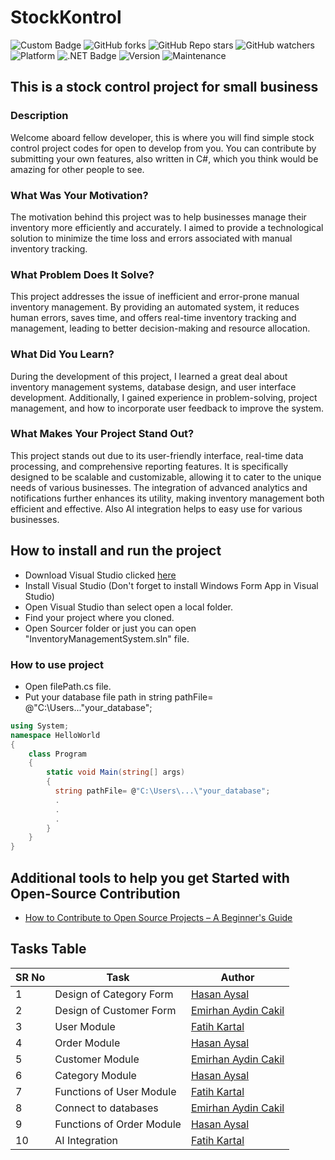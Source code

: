 # StockKontrol
![Custom Badge](https://img.shields.io/badge/Firat-University-red.svg)
![GitHub forks](https://img.shields.io/github/forks/emircakil/StockKontrol)
![GitHub Repo stars](https://img.shields.io/github/stars/emircakil/StockKontrol)
![GitHub watchers](https://img.shields.io/github/watchers/emircakil/StockKontrol)
![Platform](https://img.shields.io/badge/platform-.NET-yellow.svg)
![.NET Badge](https://img.shields.io/badge/.NET-8.0-blue.svg)
![Version](https://img.shields.io/badge/version-1.2.12-purple.svg)
![Maintenance](https://img.shields.io/maintenance/yes/2024.svg)

## This is a stock control project for small business

### Description

Welcome aboard fellow developer, this is where you will find simple stock control project codes for open to develop from you.
You can contribute by submitting your own features, also written in C#, which you think would be amazing for other
people to see.

### What Was Your Motivation?
The motivation behind this project was to help businesses manage their inventory more efficiently and accurately. I aimed to provide a technological solution to minimize the time loss and errors associated with manual inventory tracking.



### What Problem Does It Solve?
This project addresses the issue of inefficient and error-prone manual inventory management. By providing an automated system, it reduces human errors, saves time, and offers real-time inventory tracking and management, leading to better decision-making and resource allocation.

### What Did You Learn?
During the development of this project, I learned a great deal about inventory management systems, database design, and user interface development. Additionally, I gained experience in problem-solving, project management, and how to incorporate user feedback to improve the system.

### What Makes Your Project Stand Out?
This project stands out due to its user-friendly interface, real-time data processing, and comprehensive reporting features. It is specifically designed to be scalable and customizable, allowing it to cater to the unique needs of various businesses. The integration of advanced analytics and notifications further enhances its utility, making inventory management both efficient and effective. Also AI integration helps to easy use for various businesses.

## How to install and run the project
- Download Visual Studio clicked [here](https://visualstudio.microsoft.com/tr/downloads/)  
- Install Visual Studio (Don't forget to install Windows Form App in Visual Studio)  
- Open Visual Studio than select open a local folder.  
- Find your project where you cloned.  
- Open Sourcer folder or just you can open "InventoryManagementSystem.sln" file.  
 ### How to use project
 - Open filePath.cs file.
 - Put your database file path in string pathFile= @"C:\Users\...\"your_database";
```csharp
using System;
namespace HelloWorld
{
    class Program
    {
        static void Main(string[] args)
        {
          string pathFile= @"C:\Users\...\"your_database";
          .
          .
          .
        }
    }
}
```
## Additional tools to help you get Started with Open-Source Contribution
- [How to Contribute to Open Source Projects – A Beginner's Guide](https://www.freecodecamp.org/news/how-to-contribute-to-open-source-projects-beginners-guide/)

## Tasks Table

| SR No | Task                                                                                                                                           | Author                                                      |
|-------|---------------------------------------------------------------------------------------------------------------------------------------------------|-------------------------------------------------------------|
| 1     | Design of Category Form                                  | [Hasan Aysal](https://github.com/hasannaysall)                    |
| 2     | Design of Customer Form                                 | [Emirhan Aydin Cakil](https://github.com/emircakil)                   |
| 3     | User Module                                | [Fatih Kartal](https://github.com/MrEaglee)                 |
| 4     | Order Module                                 | [Hasan Aysal](https://github.com/hasannaysall)                  |
| 5     | Customer Module                                 | [Emirhan Aydin Cakil](https://github.com/emircakil)                   |
| 6     | Category Module                                 | [Hasan Aysal](https://github.com/hasannaysall)                   |
| 7     | Functions of User Module                                 | [Fatih Kartal](https://github.com/MrEaglee)                   |
| 8     | Connect to databases                                 | [Emirhan Aydin Cakil](https://github.com/emircakil)                   |
| 9     | Functions of Order Module                                 | [Hasan Aysal](https://github.com/hasannaysall)                   |
| 10     | AI Integration                              | [Fatih Kartal](https://github.com/MrEaglee)                 |




